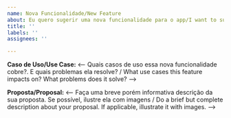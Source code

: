 ```yaml
---
name: Nova Funcionalidade/New Feature
about: Eu quero sugerir uma nova funcionalidade para o app/I want to suggest a new feature
title: ''
labels: ''
assignees: ''

---
```


**Caso de Uso/Use Case:**
<-- Quais casos de uso essa nova funcionalidade cobre?. E quais problemas ela resolve? / What use cases this feature
impacts on? What problems does it solve? -->

**Proposta/Proposal:**
<-- Faça uma breve porém informativa descrição da sua proposta. Se possível, ilustre ela com imagens / Do a brief but 
complete description about your proposal. If applicable, illustrate it with images. -->